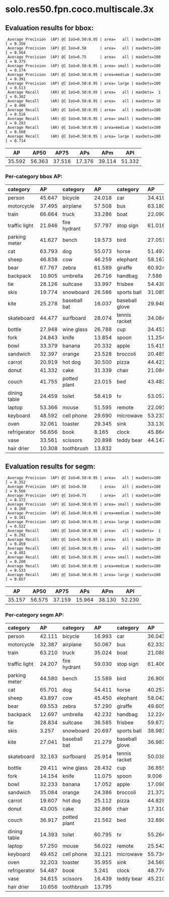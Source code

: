 # solo.res50.fpn.coco.multiscale.3x  

## Evaluation results for bbox:  

```  
 Average Precision  (AP) @[ IoU=0.50:0.95 | area=   all | maxDets=100 ] = 0.356
 Average Precision  (AP) @[ IoU=0.50      | area=   all | maxDets=100 ] = 0.564
 Average Precision  (AP) @[ IoU=0.75      | area=   all | maxDets=100 ] = 0.375
 Average Precision  (AP) @[ IoU=0.50:0.95 | area= small | maxDets=100 ] = 0.174
 Average Precision  (AP) @[ IoU=0.50:0.95 | area=medium | maxDets=100 ] = 0.391
 Average Precision  (AP) @[ IoU=0.50:0.95 | area= large | maxDets=100 ] = 0.513
 Average Recall     (AR) @[ IoU=0.50:0.95 | area=   all | maxDets=  1 ] = 0.302
 Average Recall     (AR) @[ IoU=0.50:0.95 | area=   all | maxDets= 10 ] = 0.486
 Average Recall     (AR) @[ IoU=0.50:0.95 | area=   all | maxDets=100 ] = 0.516
 Average Recall     (AR) @[ IoU=0.50:0.95 | area= small | maxDets=100 ] = 0.293
 Average Recall     (AR) @[ IoU=0.50:0.95 | area=medium | maxDets=100 ] = 0.568
 Average Recall     (AR) @[ IoU=0.50:0.95 | area= large | maxDets=100 ] = 0.714
```  
|   AP   |  AP50  |  AP75  |  APs   |  APm   |  APl   |  
|:------:|:------:|:------:|:------:|:------:|:------:|  
| 35.592 | 56.363 | 37.516 | 17.376 | 39.114 | 51.332 |

### Per-category bbox AP:  

| category      | AP     | category     | AP     | category       | AP     |  
|:--------------|:-------|:-------------|:-------|:---------------|:-------|  
| person        | 45.647 | bicycle      | 24.018 | car            | 34.419 |  
| motorcycle    | 37.495 | airplane     | 57.508 | bus            | 63.180 |  
| train         | 66.664 | truck        | 33.286 | boat           | 22.090 |  
| traffic light | 21.946 | fire hydrant | 57.797 | stop sign      | 61.016 |  
| parking meter | 41.627 | bench        | 19.573 | bird           | 27.051 |  
| cat           | 63.793 | dog          | 55.073 | horse          | 51.497 |  
| sheep         | 46.838 | cow          | 46.259 | elephant       | 58.167 |  
| bear          | 67.767 | zebra        | 61.589 | giraffe        | 60.924 |  
| backpack      | 10.905 | umbrella     | 26.716 | handbag        | 7.586  |  
| tie           | 28.126 | suitcase     | 33.997 | frisbee        | 54.439 |  
| skis          | 19.774 | snowboard    | 26.586 | sports ball    | 31.085 |  
| kite          | 25.278 | baseball bat | 16.037 | baseball glove | 29.948 |  
| skateboard    | 44.477 | surfboard    | 28.074 | tennis racket  | 34.084 |  
| bottle        | 27.948 | wine glass   | 26.788 | cup            | 34.451 |  
| fork          | 24.843 | knife        | 13.854 | spoon          | 11.254 |  
| bowl          | 33.379 | banana       | 20.332 | apple          | 15.415 |  
| sandwich      | 32.397 | orange       | 23.528 | broccoli       | 20.485 |  
| carrot        | 20.919 | hot dog      | 30.500 | pizza          | 44.421 |  
| donut         | 41.332 | cake         | 31.339 | chair          | 21.084 |  
| couch         | 41.755 | potted plant | 23.015 | bed            | 43.483 |  
| dining table  | 24.459 | toilet       | 58.419 | tv             | 53.057 |  
| laptop        | 53.366 | mouse        | 51.595 | remote         | 22.091 |  
| keyboard      | 48.592 | cell phone   | 29.690 | microwave      | 53.233 |  
| oven          | 32.061 | toaster      | 29.345 | sink           | 33.130 |  
| refrigerator  | 56.656 | book         | 8.165  | clock          | 45.864 |  
| vase          | 33.561 | scissors     | 20.898 | teddy bear     | 44.147 |  
| hair drier    | 10.308 | toothbrush   | 13.832 |                |        |


## Evaluation results for segm:  

```  
 Average Precision  (AP) @[ IoU=0.50:0.95 | area=   all | maxDets=100 ] = 0.352
 Average Precision  (AP) @[ IoU=0.50      | area=   all | maxDets=100 ] = 0.566
 Average Precision  (AP) @[ IoU=0.75      | area=   all | maxDets=100 ] = 0.372
 Average Precision  (AP) @[ IoU=0.50:0.95 | area= small | maxDets=100 ] = 0.160
 Average Precision  (AP) @[ IoU=0.50:0.95 | area=medium | maxDets=100 ] = 0.381
 Average Precision  (AP) @[ IoU=0.50:0.95 | area= large | maxDets=100 ] = 0.522
 Average Recall     (AR) @[ IoU=0.50:0.95 | area=   all | maxDets=  1 ] = 0.292
 Average Recall     (AR) @[ IoU=0.50:0.95 | area=   all | maxDets= 10 ] = 0.459
 Average Recall     (AR) @[ IoU=0.50:0.95 | area=   all | maxDets=100 ] = 0.482
 Average Recall     (AR) @[ IoU=0.50:0.95 | area= small | maxDets=100 ] = 0.280
 Average Recall     (AR) @[ IoU=0.50:0.95 | area=medium | maxDets=100 ] = 0.533
 Average Recall     (AR) @[ IoU=0.50:0.95 | area= large | maxDets=100 ] = 0.657
```  
|   AP   |  AP50  |  AP75  |  APs   |  APm   |  APl   |  
|:------:|:------:|:------:|:------:|:------:|:------:|  
| 35.157 | 56.575 | 37.159 | 15.964 | 38.130 | 52.230 |

### Per-category segm AP:  

| category      | AP     | category     | AP     | category       | AP     |  
|:--------------|:-------|:-------------|:-------|:---------------|:-------|  
| person        | 42.111 | bicycle      | 16.993 | car            | 36.043 |  
| motorcycle    | 32.387 | airplane     | 50.067 | bus            | 62.333 |  
| train         | 63.210 | truck        | 35.024 | boat           | 21.088 |  
| traffic light | 24.207 | fire hydrant | 59.030 | stop sign      | 61.406 |  
| parking meter | 44.580 | bench        | 15.589 | bird           | 26.909 |  
| cat           | 65.701 | dog          | 54.411 | horse          | 40.257 |  
| sheep         | 43.897 | cow          | 45.450 | elephant       | 58.043 |  
| bear          | 69.553 | zebra        | 57.290 | giraffe        | 49.605 |  
| backpack      | 12.697 | umbrella     | 42.232 | handbag        | 12.224 |  
| tie           | 28.834 | suitcase     | 36.585 | frisbee        | 59.673 |  
| skis          | 3.257  | snowboard    | 20.697 | sports ball    | 38.981 |  
| kite          | 27.041 | baseball bat | 21.279 | baseball glove | 36.983 |  
| skateboard    | 32.163 | surfboard    | 25.914 | tennis racket  | 50.038 |  
| bottle        | 29.411 | wine glass   | 28.432 | cup            | 36.855 |  
| fork          | 14.154 | knife        | 11.075 | spoon          | 9.006  |  
| bowl          | 32.233 | banana       | 17.052 | apple          | 17.098 |  
| sandwich      | 35.084 | orange       | 24.386 | broccoli       | 21.372 |  
| carrot        | 19.607 | hot dog      | 25.112 | pizza          | 44.828 |  
| donut         | 43.005 | cake         | 32.866 | chair          | 17.310 |  
| couch         | 36.917 | potted plant | 21.562 | bed            | 32.899 |  
| dining table  | 14.393 | toilet       | 60.795 | tv             | 55.264 |  
| laptop        | 57.250 | mouse        | 56.022 | remote         | 25.543 |  
| keyboard      | 49.452 | cell phone   | 32.121 | microwave      | 55.734 |  
| oven          | 32.203 | toaster      | 35.955 | sink           | 34.569 |  
| refrigerator  | 54.487 | book         | 5.241  | clock          | 48.774 |  
| vase          | 34.615 | scissors     | 16.439 | teddy bear     | 45.210 |  
| hair drier    | 10.656 | toothbrush   | 13.795 |                |        |
